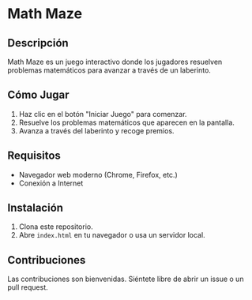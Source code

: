 # Math Maze

## Descripción
Math Maze es un juego interactivo donde los jugadores resuelven problemas matemáticos para avanzar a través de un laberinto.

## Cómo Jugar
1. Haz clic en el botón "Iniciar Juego" para comenzar.
2. Resuelve los problemas matemáticos que aparecen en la pantalla.
3. Avanza a través del laberinto y recoge premios.

## Requisitos
- Navegador web moderno (Chrome, Firefox, etc.)
- Conexión a Internet

## Instalación
1. Clona este repositorio.
2. Abre `index.html` en tu navegador o usa un servidor local.

## Contribuciones
Las contribuciones son bienvenidas. Siéntete libre de abrir un issue o un pull request.
